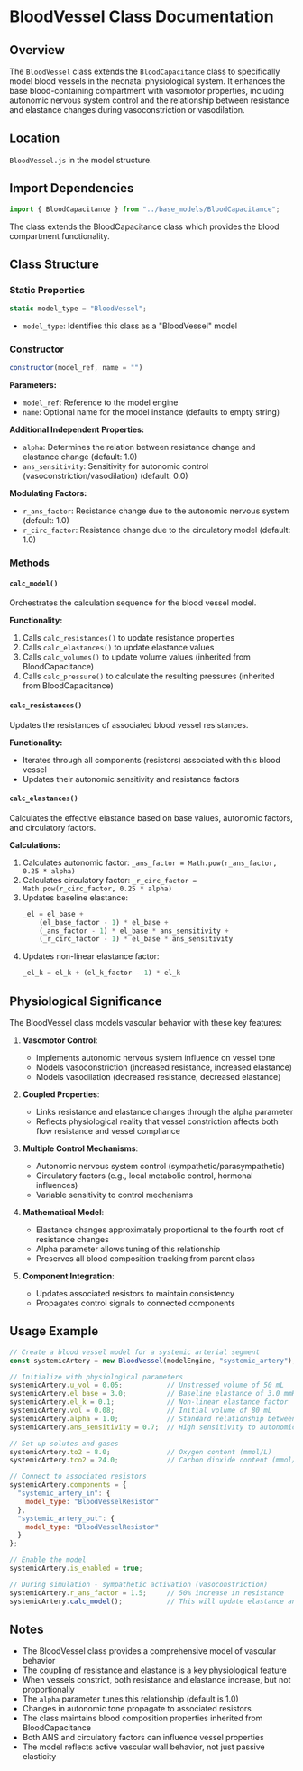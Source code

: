 # BloodVessel Class Documentation

## Overview

The `BloodVessel` class extends the `BloodCapacitance` class to specifically model blood vessels in the neonatal physiological system. It enhances the base blood-containing compartment with vasomotor properties, including autonomic nervous system control and the relationship between resistance and elastance changes during vasoconstriction or vasodilation.

## Location

`BloodVessel.js` in the model structure.

## Import Dependencies

```javascript
import { BloodCapacitance } from "../base_models/BloodCapacitance";
```

The class extends the BloodCapacitance class which provides the blood compartment functionality.

## Class Structure

### Static Properties

```javascript
static model_type = "BloodVessel";
```

- `model_type`: Identifies this class as a "BloodVessel" model

### Constructor

```javascript
constructor(model_ref, name = "")
```

**Parameters:**
- `model_ref`: Reference to the model engine
- `name`: Optional name for the model instance (defaults to empty string)

**Additional Independent Properties:**
- `alpha`: Determines the relation between resistance change and elastance change (default: 1.0)
- `ans_sensitivity`: Sensitivity for autonomic control (vasoconstriction/vasodilation) (default: 0.0)

**Modulating Factors:**
- `r_ans_factor`: Resistance change due to the autonomic nervous system (default: 1.0)
- `r_circ_factor`: Resistance change due to the circulatory model (default: 1.0)

### Methods

#### `calc_model()`

Orchestrates the calculation sequence for the blood vessel model.

**Functionality:**
1. Calls `calc_resistances()` to update resistance properties
2. Calls `calc_elastances()` to update elastance values
3. Calls `calc_volumes()` to update volume values (inherited from BloodCapacitance)
4. Calls `calc_pressure()` to calculate the resulting pressures (inherited from BloodCapacitance)

#### `calc_resistances()`

Updates the resistances of associated blood vessel resistances.

**Functionality:**
- Iterates through all components (resistors) associated with this blood vessel
- Updates their autonomic sensitivity and resistance factors

#### `calc_elastances()`

Calculates the effective elastance based on base values, autonomic factors, and circulatory factors.

**Calculations:**
1. Calculates autonomic factor: `_ans_factor = Math.pow(r_ans_factor, 0.25 * alpha)`
2. Calculates circulatory factor: `_r_circ_factor = Math.pow(r_circ_factor, 0.25 * alpha)`
3. Updates baseline elastance:
   ```javascript
   _el = el_base + 
       (el_base_factor - 1) * el_base +
       (_ans_factor - 1) * el_base * ans_sensitivity +
       (_r_circ_factor - 1) * el_base * ans_sensitivity
   ```
4. Updates non-linear elastance factor:
   ```javascript
   _el_k = el_k + (el_k_factor - 1) * el_k
   ```

## Physiological Significance

The BloodVessel class models vascular behavior with these key features:

1. **Vasomotor Control**:
   - Implements autonomic nervous system influence on vessel tone
   - Models vasoconstriction (increased resistance, increased elastance)
   - Models vasodilation (decreased resistance, decreased elastance)

2. **Coupled Properties**:
   - Links resistance and elastance changes through the alpha parameter
   - Reflects physiological reality that vessel constriction affects both flow resistance and vessel compliance

3. **Multiple Control Mechanisms**:
   - Autonomic nervous system control (sympathetic/parasympathetic)
   - Circulatory factors (e.g., local metabolic control, hormonal influences)
   - Variable sensitivity to control mechanisms

4. **Mathematical Model**:
   - Elastance changes approximately proportional to the fourth root of resistance changes
   - Alpha parameter allows tuning of this relationship
   - Preserves all blood composition tracking from parent class

5. **Component Integration**:
   - Updates associated resistors to maintain consistency
   - Propagates control signals to connected components

## Usage Example

```javascript
// Create a blood vessel model for a systemic arterial segment
const systemicArtery = new BloodVessel(modelEngine, "systemic_artery");

// Initialize with physiological parameters
systemicArtery.u_vol = 0.05;           // Unstressed volume of 50 mL
systemicArtery.el_base = 3.0;          // Baseline elastance of 3.0 mmHg/mL
systemicArtery.el_k = 0.1;             // Non-linear elastance factor
systemicArtery.vol = 0.08;             // Initial volume of 80 mL
systemicArtery.alpha = 1.0;            // Standard relationship between resistance and elastance
systemicArtery.ans_sensitivity = 0.7;  // High sensitivity to autonomic control

// Set up solutes and gases
systemicArtery.to2 = 8.0;              // Oxygen content (mmol/L)
systemicArtery.tco2 = 24.0;            // Carbon dioxide content (mmol/L)

// Connect to associated resistors
systemicArtery.components = {
  "systemic_artery_in": {
    model_type: "BloodVesselResistor"
  },
  "systemic_artery_out": {
    model_type: "BloodVesselResistor"
  }
};

// Enable the model
systemicArtery.is_enabled = true;

// During simulation - sympathetic activation (vasoconstriction)
systemicArtery.r_ans_factor = 1.5;     // 50% increase in resistance
systemicArtery.calc_model();           // This will update elastance and propagate to resistors
```

## Notes

- The BloodVessel class provides a comprehensive model of vascular behavior
- The coupling of resistance and elastance is a key physiological feature
- When vessels constrict, both resistance and elastance increase, but not proportionally
- The `alpha` parameter tunes this relationship (default is 1.0)
- Changes in autonomic tone propagate to associated resistors
- The class maintains blood composition properties inherited from BloodCapacitance
- Both ANS and circulatory factors can influence vessel properties
- The model reflects active vascular wall behavior, not just passive elasticity
